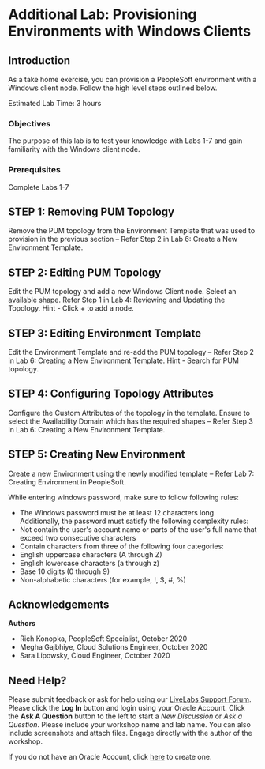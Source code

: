 # Additional Lab: Provisioning Environments with Windows Clients

## Introduction

As a take home exercise, you can provision a PeopleSoft environment with a Windows client node. Follow the high level steps outlined below.

Estimated Lab Time: 3 hours

### Objectives

The purpose of this lab is to test your knowledge with Labs 1-7 and gain familiarity with the Windows client node.

### Prerequisites
Complete Labs 1-7

## **STEP 1: Removing PUM Topology**
  Remove the PUM topology from the Environment Template that was used to provision in the previous section – Refer Step 2 in  Lab 6: Create a New Environment Template.

## **STEP 2: Editing PUM Topology**
  Edit the PUM topology and add a new Windows Client node.  Select an available shape. Refer Step 1 in Lab 4: Reviewing and Updating the Topology.  Hint - Click + to add a node. 

## **STEP 3: Editing Environment Template**
  Edit the Environment Template and re-add the PUM topology – Refer Step 2 in Lab 6: Creating a New Environment Template. Hint - Search for PUM topology. 

## **STEP 4: Configuring Topology Attributes**
  Configure the Custom Attributes of the topology in the template.  Ensure to select the Availability Domain which has the required shapes – Refer Step 3 in Lab 6: Creating a New Environment Template.

## **STEP 5: Creating New Environment**
  Create a new Environment using the newly modified template – Refer Lab 7: Creating Environment in PeopleSoft. 

  While entering windows password, make sure to follow following rules:

  - The Windows password must be at least 12 characters long. Additionally, the password must satisfy the following complexity rules:
  - Not contain the user's account name or parts of the user's full name that exceed two consecutive characters
  - Contain characters from three of the following four categories:
  - English uppercase characters (A through Z)
  - English lowercase characters (a through z)
  - Base 10 digits (0 through 9)
  - Non-alphabetic characters (for example, !, $, #, %)


## Acknowledgements
**Authors** 
- Rich Konopka, PeopleSoft Specialist, October 2020
- Megha Gajbhiye, Cloud Solutions Engineer, October 2020
- Sara Lipowsky, Cloud Engineer, October 2020

## Need Help?
Please submit feedback or ask for help using our [LiveLabs Support Forum](https://community.oracle.com/tech/developers/categories/livelabsdiscussions). Please click the **Log In** button and login using your Oracle Account. Click the **Ask A Question** button to the left to start a *New Discussion* or *Ask a Question*.  Please include your workshop name and lab name.  You can also include screenshots and attach files.  Engage directly with the author of the workshop.

If you do not have an Oracle Account, click [here](https://profile.oracle.com/myprofile/account/create-account.jspx) to create one.